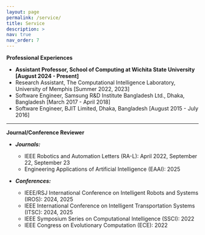 ```yaml
---
layout: page
permalink: /service/
title: Service
description: >
nav: true
nav_order: 7
---
```


**Professional Experiences**
- **Assistant Professor, School of Computing at Wichita State University [August 2024 - Present]**
- Research Assistant, The Computational Intelligence Laboratory, University of Memphis [Summer 2022, 2023]
- Software Engineer, Samsung R&D Institute Bangladesh Ltd., Dhaka, Bangladesh [March 2017 - April 2018]
- Software Engineer, BJIT Limited, Dhaka, Bangladesh [August 2015 - July 2016]

---

**Journal/Conference Reviewer**
- ***Journals:***
    - IEEE Robotics and Automation Letters (RA-L): April 2022, September 22, September 23
    - Engineering Applications of Artificial Intelligence (EAAI): 2025

- ***Conferences:***
    - IEEE/RSJ International Conference on Intelligent Robots and Systems (IROS): 2024, 2025
    - IEEE International Conference on Intelligent Transportation Systems (ITSC): 2024, 2025
    - IEEE Symposium Series on Computational Intelligence (SSCI): 2022
    - IEEE Congress on Evolutionary Computation (ECE): 2022